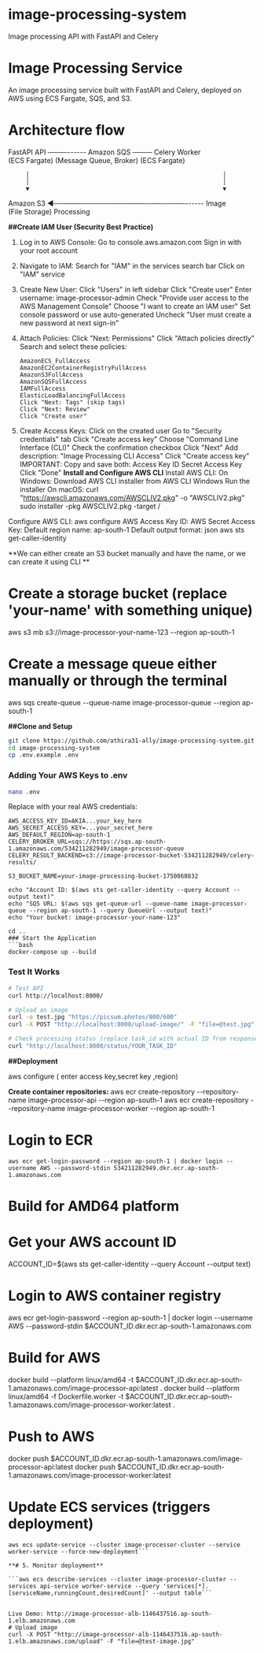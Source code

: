 # image-processing-system
Image processing API with FastAPI and Celery

# Image Processing Service
An image processing service built with FastAPI and Celery, deployed on AWS using ECS Fargate, SQS, and S3.

# Architecture flow
       
   FastAPI API   ────------   Amazon SQS               ────  Celery Worker  
   (ECS Fargate)             (Message Queue, Broker)         (ECS Fargate)  
       
         │                                                       │
         │                                                       │
         ▼                                                       ▼
                           
   Amazon S3     ◄───────────────────────────------     Image         
   (File Storage)                                      Processing    
                           
**##Create IAM User (Security Best Practice)**

1. Log in to AWS Console:
       Go to console.aws.amazon.com
       Sign in with your root account
2. Navigate to IAM:
       Search for "IAM" in the services search bar
       Click on "IAM" service
3. Create New User:
       Click "Users" in left sidebar
       Click "Create user"
       Enter username: image-processor-admin
       Check "Provide user access to the AWS Management Console"
       Choose "I want to create an IAM user"
       Set console password or use auto-generated
       Uncheck "User must create a new password at next sign-in"
4. Attach Policies:
       Click "Next: Permissions"
       Click "Attach policies directly"
       Search and select these policies:

       AmazonECS_FullAccess
       AmazonEC2ContainerRegistryFullAccess
       AmazonS3FullAccess
       AmazonSQSFullAccess
       IAMFullAccess
       ElasticLoadBalancingFullAccess
       Click "Next: Tags" (skip tags)
       Click "Next: Review"
       Click "Create user"
5. Create Access Keys:
       Click on the created user
       Go to "Security credentials" tab
       Click "Create access key"
       Choose "Command Line Interface (CLI)"
       Check the confirmation checkbox
       Click "Next"
       Add description: "Image Processing CLI Access"
       Click "Create access key"
       IMPORTANT: Copy and save both:
                     Access Key ID
                     Secret Access Key
       Click "Done"
**Install and Configure AWS CLI**
Install AWS CLI:
       On Windows:
       Download AWS CLI installer from AWS CLI Windows
       Run the installer
On macOS:
curl "https://awscli.amazonaws.com/AWSCLIV2.pkg" -o "AWSCLIV2.pkg"
sudo installer -pkg AWSCLIV2.pkg -target /

Configure AWS CLI:  aws configure
              AWS Access Key ID: 
              AWS Secret Access Key:
              Default region name: ap-south-1 
              Default output format: json
aws sts get-caller-identity

**We can either create an S3 bucket manually and have the name, or we can create it  using CLI **

# Create a storage bucket (replace 'your-name' with something unique)
aws s3 mb s3://image-processor-your-name-123 --region ap-south-1

# Create a message queue either manually or through the terminal
aws sqs create-queue --queue-name image-processor-queue --region ap-south-1


**##Clone and Setup**
```bash
git clone https://github.com/athira31-ally/image-processing-system.git
cd image-processing-system
cp .env.example .env
```
### Adding Your AWS Keys to .env
```bash
nano .env
```
Replace with your real AWS credentials:
```
AWS_ACCESS_KEY_ID=AKIA...your_key_here
AWS_SECRET_ACCESS_KEY=...your_secret_here
AWS_DEFAULT_REGION=ap-south-1
CELERY_BROKER_URL=sqs://https://sqs.ap-south-1.amazonaws.com/534211282949/image-processor-queue
CELERY_RESULT_BACKEND=s3://image-processor-bucket-534211282949/celery-results/

S3_BUCKET_NAME=your-image-processing-bucket-1750868832

echo "Account ID: $(aws sts get-caller-identity --query Account --output text)"
echo "SQS URL: $(aws sqs get-queue-url --queue-name image-processor-queue --region ap-south-1 --query QueueUrl --output text)"
echo "Your bucket: image-processor-your-name-123"

cd ..
### Start the Application
```bash
docker-compose up --build
```
### Test It Works
```bash
# Test API
curl http://localhost:8000/

# Upload an image
curl -o test.jpg "https://picsum.photos/800/600"
curl -X POST "http://localhost:8000/upload-image/" -F "file=@test.jpg"

# Check processing status (replace task_id with actual ID from response to know the status)
curl "http://localhost:8000/status/YOUR_TASK_ID"
```
**##Deployment**

aws configure ( enter access key,secret key ,region)

**Create container repositories:**
aws ecr create-repository --repository-name image-processor-api --region ap-south-1
aws ecr create-repository --repository-name image-processor-worker --region ap-south-1
#  Login to ECR
 ```aws ecr get-login-password --region ap-south-1 | docker login --username AWS --password-stdin 534211282949.dkr.ecr.ap-south-1.amazonaws.com```

#  Build for AMD64 platform 
# Get your AWS account ID

ACCOUNT_ID=$(aws sts get-caller-identity --query Account --output text)

# Login to AWS container registry
aws ecr get-login-password --region ap-south-1 | docker login --username AWS --password-stdin $ACCOUNT_ID.dkr.ecr.ap-south-1.amazonaws.com

# Build for AWS
docker build --platform linux/amd64 -t $ACCOUNT_ID.dkr.ecr.ap-south-1.amazonaws.com/image-processor-api:latest .
docker build --platform linux/amd64 -f Dockerfile.worker -t $ACCOUNT_ID.dkr.ecr.ap-south-1.amazonaws.com/image-processor-worker:latest .

# Push to AWS
docker push $ACCOUNT_ID.dkr.ecr.ap-south-1.amazonaws.com/image-processor-api:latest
docker push $ACCOUNT_ID.dkr.ecr.ap-south-1.amazonaws.com/image-processor-worker:latest

# Update ECS services (triggers deployment)
```aws ecs update-service --cluster image-processor-cluster --service api-service --force-new-deployment
aws ecs update-service --cluster image-processor-cluster --service worker-service --force-new-deployment```

**# 5. Monitor deployment**

```aws ecs describe-services --cluster image-processor-cluster --services api-service worker-service --query 'services[*].[serviceName,runningCount,desiredCount]' --output table```


Live Demo: http://image-processor-alb-1146437516.ap-south-1.elb.amazonaws.com
# Upload image
curl -X POST "http://image-processor-alb-1146437516.ap-south-1.elb.amazonaws.com/upload" -F "file=@test-image.jpg"

